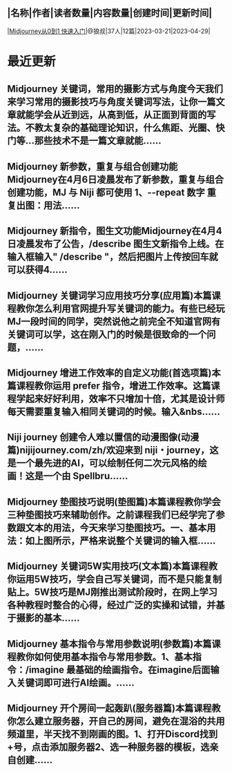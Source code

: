 |名称|作者|读者数量|内容数量|创建时间|更新时间|
---
|[Midjourney从0到1 快速入门](https://xiaobot.net/p/tp3688no001?refer=0b133df9-27dc-423b-8101-639049001c13)|@狼叔|37人|12篇|2023-03-21|2023-04-29|

# 最近更新
## Midjourney 关键词，常用的摄影方式与角度今天我们来学习常用的摄影技巧与角度关键词写法，让你一篇文章就能学会从近到远，从高到低，从正面到背面的写法。不教太复杂的基础理论知识，什么焦距、光圈、快门等…那些技术不是一篇文章就能......
## Midjourney 新参数，重复与组合创建功能Midjourney在4月6日凌晨发布了新参数，重复与组合创建功能，MJ 与 Niji 都可使用 1、--repeat 数字 重复出图：用法......
## Midjourney 新指令，图生文功能Midjourney在4月4日凌晨发布了公告，/describe 图生文新指令上线。在输入框输入" /describe "，然后把图片上传按回车就可以获得4......
## Midjourney 关键词学习应用技巧分享(应用篇)本篇课程教你怎么利用官网提升写关键词的能力。有些已经玩MJ一段时间的同学，突然说他之前完全不知道官网有关键词可以学，这在刚入门的时候是很致命的一个问题，......
## Midjourney 增进工作效率的自定义功能(首选项篇)本篇课程教你运用 prefer 指令，增进工作效率。这篇课程学起来好好利用，效率不只增加十倍，尤其是设计师每天需要重复输入相同关键词的时候。输入&nbs......
## Niji journey 创建令人难以置信的动漫图像(动漫篇)nijijourney.com/zh/欢迎来到 niji・journey，这是一个最先进的AI，可以绘制任何二次元风格的绘画！这是一个由 Spellbru......
## Midjourney 垫图技巧说明(垫图篇)本篇课程教你学会三种垫图技巧来辅助创作。之前课程我们已经学完了参数跟文本的用法，今天来学习垫图技巧。一、基本用法：如上图所示，严格来说整个关键词的输入框......
## Midjourney 关键词5W实用技巧(文本篇)本篇课程教你运用5W技巧，学会自己写关键词，而不是只能复制贴上。5W技巧是MJ刚推出测试阶段时，在网上学习各种教程时整合的心得，经过广泛的实操和试错，并基于摄影的基本......
## Midjourney 基本指令与常用参数说明(参数篇)本篇课程教你如何使用基本指令与常用参数。1、基本指令：/imagine 最基础的绘画指令。在imagine后面输入关键词即可进行AI绘画。......
## Midjourney 开个房间一起轰趴(服务器篇)本篇课程教你怎么建立服务器，开自己的房间，避免在混浴的共用频道里，半天找不到刚画的图。1、打开Discord找到+号，点击添加服务器2、选一种服务器的模板，选亲自创建......

